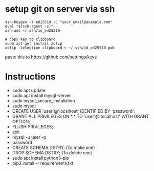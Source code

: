 # setup git on server via ssh
```
ssh-keygen -t ed25519 -C "your_email@example.com"
eval "$(ssh-agent -s)"
ssh-add ~/.ssh/id_ed25519

# copy key to clipboard
sudo apt-get install xclip
xclip -selection clipboard < ~/.ssh/id_ed25519.pub
```
paste this to https://github.com/settings/keys



# Instructions
- sudo apt update
- sudo apt install mysql-server
- sudo mysql_secure_installation
- sudo mysql
- CREATE USER 'user'@'localhost' IDENTIFIED BY 'password';
- GRANT ALL PRIVILEGES ON \*.\* TO 'user'@'localhost' WITH GRANT OPTION;
- FLUSH PRIVILEGES;
- exit
- mysql -u user -p
- password
- CREATE SCHEMA DSTRY; (To make one)
- DROP SCHEMA DSTRY; (To delete one)
- sudo apt install python3-pip
- pip3 install -r requirements.txt
